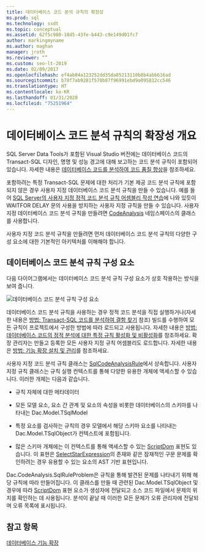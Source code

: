 ```yaml
---
title: 데이터베이스 코드 분석 규칙의 확장성
ms.prod: sql
ms.technology: ssdt
ms.topic: conceptual
ms.assetid: 62f5c980-18d5-43fe-b443-c9e149d01fc7
author: markingmyname
ms.author: maghan
manager: jroth
ms.reviewer: “”
ms.custom: seo-lt-2019
ms.date: 02/09/2017
ms.openlocfilehash: ef4ab84a123252dd35da85213110b8b4abb616ad
ms.sourcegitcommit: b78f7ab9281f570b87f96991ebd9a095812cc546
ms.translationtype: HT
ms.contentlocale: ko-KR
ms.lasthandoff: 01/31/2020
ms.locfileid: "75251964"
---
```

# <a name="overview-of-extensibility-for-database-code-analysis-rules"></a>데이터베이스 코드 분석 규칙의 확장성 개요

SQL Server Data Tools가 포함된 Visual Studio 버전에는 데이터베이스 코드의 Transact\-SQL 디자인, 명명 및 성능 경고에 대해 보고하는 코드 분석 규칙이 포함되어 있습니다. 자세한 내용은 [데이터베이스 코드를 분석하여 코드 품질 향상](https://msdn.microsoft.com/library/dd172133(v=vs.100).aspx)을 참조하세요.  
  
포함하려는 특정 Transact\-SQL 문제에 대한 처리가 기본 제공 코드 분석 규칙에 포함되지 않은 경우 사용자 지정 데이터베이스 코드 분석 규칙을 만들 수 있습니다. 예를 들어 [SQL Server의 사용자 지정 정적 코드 분석 규칙 어셈블리 작성 연습](../ssdt/walkthrough-author-custom-static-code-analysis-rule-assembly.md)에 나와 있듯이 WAITFOR DELAY 문의 사용을 방지하는 사용자 지정 규칙을 만들 수 있습니다. 사용자 지정 데이터베이스 코드 분석 규칙을 만들려면 [CodeAnalysis](https://msdn.microsoft.com/library/microsoft.sqlserver.dac.codeanalysis.aspx) 네임스페이스의 클래스를 사용합니다.  
  
사용자 지정 코드 분석 규칙을 만들려면 먼저 데이터베이스 코드 분석 규칙의 다양한 구성 요소에 대한 기본적인 아키텍처를 이해해야 합니다.  
  
## <a name="database-code-analysis-rules-components"></a>데이터베이스 코드 분석 규칙 구성 요소  
다음 다이어그램에서는 데이터베이스 코드 분석 규칙 구성 요소가 상호 작용하는 방식을 보여 줍니다.  
  
![데이터베이스 코드 분석 규칙 구성 요소](../ssdt/media/ssdt-database-code-analysis-rules-components.jpg "데이터베이스 코드 분석 규칙 구성 요소")  
  
데이터베이스 코드 분석 규칙을 사용하는 경우 정적 코드 분석을 직접 실행하거나(자세한 내용은 [방법: Transact-SQL 코드를 분석하여 결함 찾기](https://msdn.microsoft.com/library/dd172119(v=vs.100).aspx) 참조) 빌드를 수행하여 모든 규칙이 프로젝트에서 구성한 방법에 따라 로드되고 사용됩니다. 자세한 내용은 [방법: 데이터베이스 코드의 정적 분석에 대한 특정 규칙 활성화 및 비활성화](https://msdn.microsoft.com/library/dd172131(v=vs.100).aspx)를 참조하세요. 확장 관리자는 만들고 등록한 모든 사용자 지정 규칙 어셈블리도 로드합니다. 자세한 내용은 [방법: 기능 확장 설치 및 관리](../ssdt/how-to-install-and-manage-feature-extensions.md)를 참조하세요.  
  
사용자 지정 코드 분석 규칙 클래스는 [SqlCodeAnalysisRule](https://msdn.microsoft.com/library/microsoft.sqlserver.dac.codeanalysis.sqlcodeanalysisrule.aspx)에서 상속합니다. 사용자 지정 규칙 클래스는 규칙 실행 컨텍스트를 통해 다양한 유용한 개체에 액세스할 수 있습니다. 이러한 개체는 다음과 같습니다.  
  
-   규칙 자체에 대한 메타데이터  
  
-   모든 모델 요소, 요소 간 관계 및 요소의 속성을 비롯한 데이터베이스의 스키마를 나타내는 Dac.Model.TSqlModel  
  
-   특정 요소를 검사하는 규칙의 경우 모델에서 해당 스키마 요소를 나타내는 Dac.Model.TSqlObject가 컨텍스트에 포함됩니다.  
  
-   많은 스키마 개체에는 이 컨텍스트를 통해 액세스할 수 있는 [ScriptDom](https://msdn.microsoft.com/library/microsoft.sqlserver.transactsql.scriptdom.aspx) 표현도 있습니다. 이 표현은 [SelectStarExpression](https://msdn.microsoft.com/library/microsoft.sqlserver.transactsql.scriptdom.selectstarexpression.aspx)의 존재와 같은 잠재적인 구문 문제를 확인하려는 경우 유용할 수 있는 요소의 AST 기반 표현입니다.  
  
Dac.CodeAnalysis.SqlRuleProblem은 규칙을 통해 발견된 문제를 나타내기 위해 해당 규칙에 따라 만들어집니다. 이 클래스를 만들 때 관련된 Dac.Model.TSqlObject 및 경우에 따라 [ScriptDom](https://msdn.microsoft.com/library/microsoft.sqlserver.transactsql.scriptdom.aspx) 표현 요소가 생성자에 전달되고 소스 코드 파일에서 문제의 위치를 확인하는 데 사용됩니다. 분석이 끝날 때 이러한 모든 문제가 오류 관리자에 전달되며 오류 목록에 표시됩니다.  
  
## <a name="see-also"></a>참고 항목  
[데이터베이스 기능 확장](../ssdt/extending-the-database-features.md)  
  
